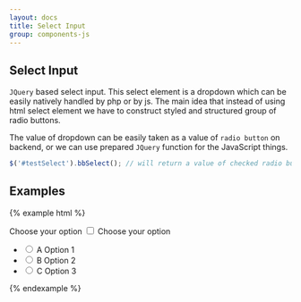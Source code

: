 ```yaml
---
layout: docs
title: Select Input
group: components-js
---
```


## Select Input

`JQuery` based select input. This select element is a dropdown which can be easily natively handled by php or by js. The main idea that 
instead of using html select element we have to construct styled and structured group of radio buttons.

The value of dropdown can be easily taken as a value of `radio button` on backend, or we can use prepared 
`JQuery` function for the JavaScript things.

```javascript
$('#testSelect').bbSelect(); // will return a value of checked radio button
```
 

## Examples

{% example html %}
<div class="row">
        <div class="col-sm-4">
            <div class="bb-native-select" id="testSelect"> <!-- Select element -->
                <label for="select-test">
                    <span>Choose your option</span> <!-- Select placeholder -->
                    <strong></strong>
                </label>
                <input type="checkbox" id="select-test"> <!-- checkbox for the check if select is "dirty" -->
                <span class="bb-title">Choose your option</span> <!-- Select label -->
                <ul class="radio">
                    <li>
                        <input type="radio" value="1" name="test" id="test-0"> <!-- Group of radio-buttons -->
                        <label for="test-0">A Option 1</label>
                    </li>
                    <li>
                        <input type="radio" value="2" name="test" id="test-1"> <!-- Group of radio-buttons -->
                        <label for="test-1">B Option 2</label>
                    </li>
                    <li>
                        <input type="radio" value="3" name="test" id="test-2"> <!-- Group of radio-buttons -->
                        <label for="test-2">C Option 3</label>
                    </li>
                </ul>
            </div>
        </div>
    </div>
{% endexample %}

